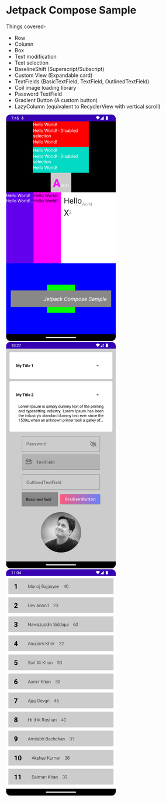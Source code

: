 # Jetpack Compose Sample

Things covered-

* Row
* Column
* Box
* Text modification
* Text selection
* BaselineShift (Superscript/Subscript)
* Custom View (Expandable card)
* TextFields (BasicTextField, TextField, OutlinedTextField)
* Coil image loading library
* Password TextField
* Gradient Button (A custom button)
* LazyColumn (equivalent to RecyclerView with vertical scroll)

<img src="screenshots/app.png" width="300"> <img src="screenshots/expandable_card_and_text_fields.png" width="300"> <img src="screenshots/lazy_column.png" width="300">
